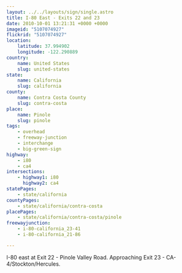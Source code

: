 ```yaml
---
layout: ../../layouts/sign/single.astro
title: I-80 East - Exits 22 and 23
date: 2010-10-01 13:21:31 +0000 +0000
imageid: "5107074927"
flickrid: "5107074927"
location:
    latitude: 37.994902
    longitude: -122.290889
country:
    name: United States
    slug: united-states
state:
    name: California
    slug: california
county:
    name: Contra Costa County
    slug: contra-costa
place:
    name: Pinole
    slug: pinole
tags:
    - overhead
    - freeway-junction
    - interchange
    - big-green-sign
highway:
    - i80
    - ca4
intersections:
    - highway1: i80
      highway2: ca4
statePages:
    - state/california
countyPages:
    - state/california/contra-costa
placePages:
    - state/california/contra-costa/pinole
freewayjunction:
    - i-80-california_23-41
    - i-80-california_21-86

---
```

I-80 east at Exit 22 - Pinole Valley Road.  Approaching Exit 23 - CA-4/Stockton/Hercules.